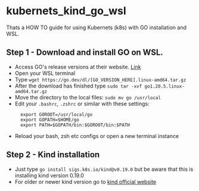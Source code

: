 # kubernets_kind_go_wsl
Thats a HOW TO guide for using Kubernets (k8s) with GO installation and WSL.

## Step 1 - Download and install GO on WSL.
- Access GO's release versions at their website. [Link][go_website]
- Open your WSL terminal
- Type `wget https://go.dev/dl/[GO_VERSION_HERE].linux-amd64.tar.gz`
- After the download has finished type `sudo tar -xvf go1.20.5.linux-amd64.tar.gz`
- Move the directory to the local files: `sudo mv go /usr/local`
- Edit your `.bashrc`, `.zshrc` or similar with these settings:
    ```
      export GOROOT=/usr/local/go
      export GOPATH=$HOME/go
      export PATH=$GOPATH/bin:$GOROOT/bin:$PATH
    ```
- Reload your bash, zsh etc configs or open a new terminal instance

## Step 2 - Kind installation
- Just type `go install sigs.k8s.io/kind@v0.19.0` but be aware that this is installing kind version 0.19.0
- For older or newer kind version go to [kind official website][kind_website]

[go_website]:https://go.dev/dl/
[kind_website]:https://kind.sigs.k8s.io
